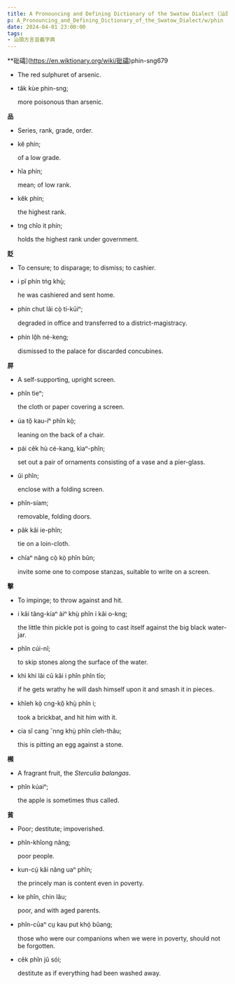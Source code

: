 ```yaml
---
title: A Pronouncing and Defining Dictionary of the Swatow Dialect (汕頭方言音義字典) / phin
p: A_Pronouncing_and_Defining_Dictionary_of_the_Swatow_Dialect/w/phin
date: 2024-04-01 23:00:00
tags: 
- 汕頭方言音義字典
---
```



**砒礵](https://en.wiktionary.org/wiki/砒礵)phin-sng679
- The red sulphuret of arsenic.

- tâk kùe phin-sng;

  more poisonous than arsenic.

**品**
- Series, rank, grade, order.

- kĕ phín;

  of a low grade.

- hĭa phín;

  mean; of low rank.

- kêk phín;

  the highest rank.

- tng chîo it phín;

  holds the highest rank under government.

**貶**
- To censure; to disparage; to dismiss; to cashier.

- i pĭ phín tńg khṳ̀;

  he was cashiered and sent home.

- phín chut lâi cò̤ ti-kūiⁿ;

  degraded in office and transferred to a district-magistracy.

- phín lô̤h né-keng;

  dismissed to the palace for discarded concubines.

**屏**
- A self-supporting, upright screen.

- phîn tìeⁿ;

  the cloth or paper covering a screen.

- úa tŏ̤ kau-íⁿ phîn kò̤;

  leaning on the back of a chair.

- pái cêk hù cé-kang, kìaⁿ-phîn;

  set out a pair of ornaments consisting of a vase and a pier-glass.

- ûi phîn;

  enclose with a folding screen.

- phîn-síam;

  removable, folding doors.

- pâk kâi ie-phîn;

  tie on a loin-cloth.

- chíaⁿ nâng cò̤ kò̤ phîn bûn;

  invite some one to compose stanzas, suitable to write on a screen.

**擊**
- To impinge; to throw against and hit.

- i kâi tăng-kíaⁿ àiⁿ khṳ̀ phîn i kâi o-kng;

  the little thin pickle pot is going to cast itself against the big black water-jar.

- phîn cúi-nî;

  to skip stones along the surface of the water.

- khì khí lâi cū kâi i phîn phîn tīo;

  if he gets wrathy he will dash himself upon it and smash it in pieces.

- khîeh kò̤ cng-kŏ̤ khṳ̀ phîn i;

  took a brickbat, and hit him with it.

- cía sĭ cang ˘nng khṳ̀ phîn cîeh-thâu;

  this is pitting an egg against a stone.



**㰋**
- A fragrant fruit, the *Sterculia balangas*.

- phîn kúaiⁿ;

  the apple is sometimes thus called.

**貧**
- Poor; destitute; impoverished.

- phîn-khîong nâng;

  poor people.

- kun-cṳ́ kâi nâng uaⁿ phîn;

  the princely man is content even in poverty.

- ke phîn, chin lău;

  poor, and with aged parents.

- phîn-cūaⁿ cṳ kau put khó̤ bûang;

  those who were our companions when we were in poverty, should not be forgotten.

- cêk phîn jû sói;

  destitute as if everything had been washed away.